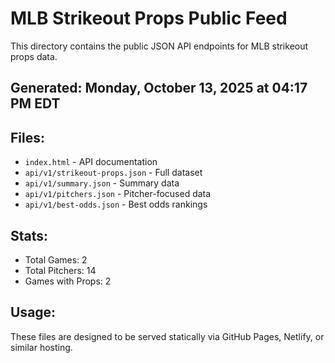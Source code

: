 # MLB Strikeout Props Public Feed

This directory contains the public JSON API endpoints for MLB strikeout props data.

## Generated: Monday, October 13, 2025 at 04:17 PM EDT

## Files:
- `index.html` - API documentation
- `api/v1/strikeout-props.json` - Full dataset
- `api/v1/summary.json` - Summary data
- `api/v1/pitchers.json` - Pitcher-focused data  
- `api/v1/best-odds.json` - Best odds rankings

## Stats:
- Total Games: 2
- Total Pitchers: 14
- Games with Props: 2

## Usage:
These files are designed to be served statically via GitHub Pages, Netlify, or similar hosting.
